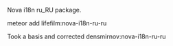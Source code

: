 Nova i18n ru_RU package.

meteor add lifefilm:nova-i18n-ru-ru

Took a basis and corrected densmirnov:nova-i18n-ru-ru
